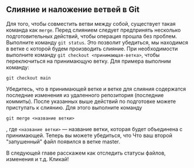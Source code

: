 ## Слияние и наложение ветвей в Git

Для того, чтобы совместить ветви между собой, существует такая команда как `merge`.
Перед слиянием следует предпринять несколько подготовительных действий, чтобы операция прошла без проблем. Выполните команду `git status`. Это позволит убедиться, мы находимся в ветке с которой будем производить слияние. При необходимости выполните команду `git checkout <принимающая-ветка>`, чтобы переключиться на принимающую ветку. Для примера выполним команду:
``` bnash=
git checkout main
```
Убедитесь, что в принимающей ветке и ветке для слияния содержатся последние изменения из удаленного репозитория (последние коммиты).
После указанных выше действий по подготовке можете приступать к слиянию. Для этого выполните команду
``` bash=
git merge <название ветки>
```
, где `<название ветки>` — название ветки, которая будет объединена с принимающей.
Теперь вы можете убедиться, что Что ваш второй "запушенный" файл появился в ветке master.

В следующей главе расскажем как отследить статусы файлов, изменения и т.д.
Кликай!